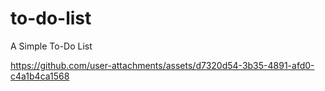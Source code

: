 # to-do-list
A Simple To-Do List

https://github.com/user-attachments/assets/d7320d54-3b35-4891-afd0-c4a1b4ca1568

